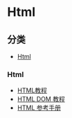 # Html

## 分类
* [Html](#html)

### Html
* [HTML教程](http://learn.jser.com/html/html-tutorial.html)
* [HTML DOM 教程](http://learn.jser.com/htmldom/htmldom-tutorial.html)
* [HTML 参考手册](http://learn.jser.com/tags/html-reference.html)
